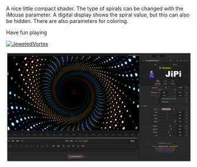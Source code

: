 <!-- +++ DO NOT REMOVE THIS COMMENT +++ DO NOT ADD OR EDIT ANY TEXT BEFORE THIS LINE +++ IT WOULD BE A REALLY BAD IDEA +++ -->

A nice little compact shader. The type of spirals can be changed with the iMouse parameter. A digital display shows the spiral value, but this can also be hidden. There are also parameters for coloring.

Have fun playing

[![JeweledVortex](https://user-images.githubusercontent.com/78935215/173695169-18a5f11d-28a6-4c4a-bedc-66b2ddeaeeee.gif)](JeweledVortex.fuse)

[![Thumbnail](JeweledVortex.png)](https://www.shadertoy.com/view/fdjfDc "View on Shadertoy.com")

<!-- +++ DO NOT REMOVE THIS COMMENT +++ DO NOT EDIT ANY TEXT THAT COMES AFTER THIS LINE +++ TRUST ME: JUST DON'T DO IT +++ -->
